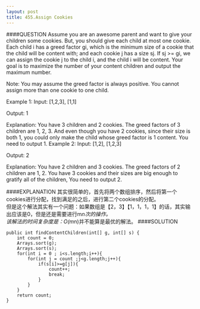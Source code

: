 ```yaml
---
layout: post
title: 455.Assign Cookies
---
```


####QUESTION
Assume you are an awesome parent and want to give your children some cookies. But, you should give each child at most one cookie. Each child i has a greed factor gi, which is the minimum size of a cookie that the child will be content with; and each cookie j has a size sj. If sj >= gi, we can assign the cookie j to the child i, and the child i will be content. Your goal is to maximize the number of your content children and output the maximum number.

Note:
You may assume the greed factor is always positive. 
You cannot assign more than one cookie to one child.

Example 1:
Input: [1,2,3], [1,1]

Output: 1

Explanation: You have 3 children and 2 cookies. The greed factors of 3 children are 1, 2, 3. 
And even though you have 2 cookies, since their size is both 1, you could only make the child whose greed factor is 1 content.
You need to output 1.
Example 2:
Input: [1,2], [1,2,3]

Output: 2

Explanation: You have 2 children and 3 cookies. The greed factors of 2 children are 1, 2. 
You have 3 cookies and their sizes are big enough to gratify all of the children, 
You need to output 2.

####EXPLANATION
其实很简单的，首先将两个数组排序，然后将第一个cookies进行分配，找到满足的之后，进行第二个cookies的分配。  
但是这个解法其实有一个问题：如果数组是【2，3】【1，1，1，1】的话，其实输出应该是0，但是还是需要进行m*n次的操作。  
该解法的时间复杂度是：O(m*n)并不能算是最优的解法。
####SOLUTION

    
    public int findContentChildren(int[] g, int[] s) {
        int count = 0;
        Arrays.sort(g);
        Arrays.sort(s);
        for(int i = 0 ; i<s.length;i++){
            for(int j = count ;j<g.length;j++){
                if(s[i]>=g[j]){
                    count++;
                    break;
                }
            }
        }
        return count;
    }
    

